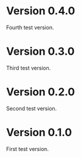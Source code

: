 # Version 0.4.0
Fourth test version.

# Version 0.3.0
Third test version.

# Version 0.2.0
Second test version.

# Version 0.1.0
First test version.

